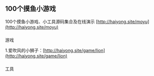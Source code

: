 ## 100个摸鱼小游戏  
100个摸鱼小游戏、小工具源码集合及在线演示
[http://haiyong.site/moyu](http://haiyong.site/moyu)

###
游戏

1.爱吹风的小狮子：[http://haiyong.site/game/lion](http://haiyong.site/game/lion)


###
工具
